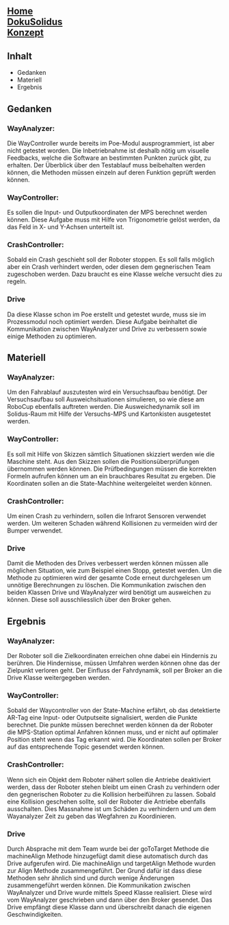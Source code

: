 [Home](home)  
[DokuSolidus](DokuSolidus)  
[Konzept](KonzeptBK)  
----------

## Inhalt  

- Gedanken
- Materiell
- Ergebnis

## Gedanken 
  
### WayAnalyzer:  
  
Die WayController wurde bereits im Poe-Modul ausprogrammiert, ist aber nicht getestet worden. Die Inbetriebnahme ist deshalb nötig um visuelle Feedbacks, welche die Software an bestimmten Punkten zurück gibt, zu erhalten. Der Überblick über den Testablauf muss beibehalten werden können, die Methoden müssen einzeln auf deren Funktion geprüft werden können.
  
### WayController:  
  
Es sollen die Input- und Outputkoordinaten der MPS berechnet werden können. Diese Aufgabe muss mit Hilfe von Trigonometrie gelöst werden, da das Feld in X- und Y-Achsen unterteilt ist.
  
### CrashController:  
  
Sobald ein Crash geschieht soll der Roboter stoppen. Es soll falls möglich aber ein Crash verhindert werden, oder diesen dem gegnerischen Team zugeschoben werden. Dazu braucht es eine Klasse welche versucht dies zu regeln.

### Drive

Da diese Klasse schon im Poe erstellt und getestet wurde, muss sie im Prozessmodul noch optimiert werden. Diese Aufgabe beinhaltet die Kommunikation zwischen WayAnalyzer und Drive zu verbessern sowie einige Methoden zu optimieren.
  
## Materiell  
  
### WayAnalyzer:  
  
Um den Fahrablauf auszutesten wird ein Versuchsaufbau benötigt. Der Versuchsaufbau soll Ausweichsituationen simulieren, so wie diese am RoboCup ebenfalls auftreten werden. Die Ausweichedynamik soll im Solidus-Raum mit Hilfe der Versuchs-MPS und Kartonkisten ausgetestet werden.
  
### WayController:  
  
Es soll mit Hilfe von Skizzen sämtlich Situationen skizziert werden wie die Maschine steht. Aus den Skizzen sollen die Positionsüberprüfungen übernommen werden können. Die Prüfbedingungen müssen die korrekten Formeln aufrufen können um an ein brauchbares Resultat zu ergeben. Die Koordinaten sollen an die State-Machhine weitergeleitet werden können.
  
### CrashController:  
  
Um einen Crash zu verhindern, sollen die Infrarot Sensoren verwendet werden. Um weiteren Schaden während Kollisionen zu vermeiden wird der Bumper verwendet.

### Drive

Damit die Methoden des Drives verbessert werden können müssen alle möglichen Situation, wie zum Beispiel einen Stopp, getestet werden. Um die Methode zu optimieren wird der gesamte Code erneut durchgelesen um unnötige Berechnungen zu löschen. Die Kommunikation zwischen den beiden Klassen Drive und WayAnalyzer wird benötigt um ausweichen zu können. Diese soll ausschliesslich über den Broker gehen.
  
## Ergebnis  
  
### WayAnalyzer:  
  
Der Roboter soll die Zielkoordinaten erreichen ohne dabei ein Hindernis zu berühren. Die Hindernisse, müssen Umfahren werden können ohne das der Zielpunkt verloren geht. Der Einfluss der Fahrdynamik, soll per Broker an die Drive Klasse weitergegeben werden.
  
### WayController:  
  
Sobald der Waycontroller von der State-Machine erfährt, ob das detektierte AR-Tag eine Input- oder Outputseite signalisiert, werden die Punkte berechnet. 
Die punkte müssen berechnet werden können da der Roboter die MPS-Station optimal Anfahren können muss, und er nicht auf optimaler Position steht wenn das Tag erkannt wird. Die Koordinaten sollen per Broker auf das entsprechende Topic gesendet werden können.
  
### CrashController:  
  
Wenn sich ein Objekt dem Roboter nähert sollen die Antriebe deaktiviert werden, dass der Roboter stehen bleibt um einen Crash zu verhindern oder den gegnerischen Roboter zu die Kollision herbeiführen zu lassen. Sobald eine Kollision geschehen sollte, soll der Roboter die Antriebe ebenfalls ausschalten. Dies Massnahme ist um Schäden zu verhindern und um dem Wayanalyzer Zeit zu geben das Wegfahren zu Koordinieren.

### Drive

Durch Absprache mit dem Team wurde bei der goToTarget Methode die machineAlign Methode hinzugefügt damit diese automatisch durch das Drive aufgerufen wird. Die machineAlign und targetAlign Methode wurden zur Align Methode zusammengeführt. Der Grund dafür ist dass diese Methoden sehr ähnlich sind und durch wenige Änderungen zusammengeführt werden können. Die Kommunikation zwischen WayAnalyzer und Drive wurde mittels Speed Klasse realisiert. Diese wird vom WayAnalyzer geschrieben und dann über den Broker gesendet. Das Drive empfängt diese Klasse dann und überschreibt danach die eigenen Geschwindigkeiten.
  